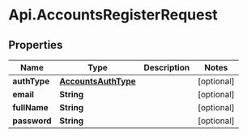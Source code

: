 # Api.AccountsRegisterRequest

## Properties
Name | Type | Description | Notes
------------ | ------------- | ------------- | -------------
**authType** | [**AccountsAuthType**](AccountsAuthType.md) |  | [optional] 
**email** | **String** |  | [optional] 
**fullName** | **String** |  | [optional] 
**password** | **String** |  | [optional] 


